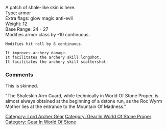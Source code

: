 A patch of shale-like skin is here.  
Type: armor  
Extra flags: glow magic anti-evil  
Weight: 12  
Base Range: 24 - 27  
Modifies armor class by -10 continuous.

`Modifies hit roll by 8 continuous.`

`It improves archery damage.`  
`It facilitates the archery skill longshot.`  
`It facilitates the archery skill scattershot.`

### Comments

This is skinned.

"The Shaleskin Arm Guard, while technically in World Of Stone Proper, is
almost always obtained at the beginning of a dstone run, as the Roc Wyrm
Mother lies at the entrance to the Mountain Of Madness."

[Category: Lord Archer Gear](Category:_Lord_Archer_Gear "wikilink")
[Category: Gear In World Of Stone
Proper](Category:_Gear_In_World_Of_Stone_Proper "wikilink") [Category:
Gear In World Of Stone](Category:_Gear_In_World_Of_Stone "wikilink")
